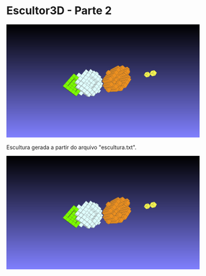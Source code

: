 # Escultor3D - Parte 2

<img src="img/saida-teste-projeto200.png">

Escultura gerada a partir do arquivo "escultura.txt".

<img src="img/saida-teste-projeto200.png">